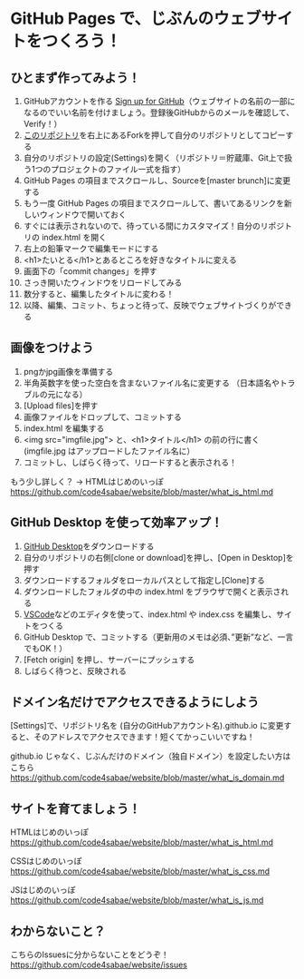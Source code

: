 # GitHub Pages で、じぶんのウェブサイトをつくろう！

## ひとまず作ってみよう！

1. GitHubアカウントを作る [Sign up for GitHub](https://github.com/)（ウェブサイトの名前の一部になるのでいい名前を付けましょう。登録後GitHubからのメールを確認して、Verify！）
2. [このリポジトリ](https://github.com/code4sabae/website/)を右上にあるForkを押して自分のリポジトリとしてコピーする
3. 自分のリポジトリの設定(Settings)を開く（リポジトリ＝貯蔵庫、Git上で扱う1つのプロジェクトのファイル一式を指す）
4. GitHub Pages の項目までスクロールし、Sourceを[master brunch]に変更する
5. もう一度 GitHub Pages の項目までスクロールして、書いてあるリンクを新しいウィンドウで開いておく
6. すぐには表示されないので、待っている間にカスタマイズ！自分のリポジトリの index.html を開く
7. 右上の鉛筆マークで編集モードにする
8. &lt;h1&gt;たいとる&lt;/h1&gt;とあるところを好きなタイトルに変える
9. 画面下の「commit changes」を押す
10. さっき開いたウィンドウをリロードしてみる
11. 数分すると、編集したタイトルに変わる！
12. 以降、編集、コミット、ちょっと待って、反映でウェブサイトづくりができる

## 画像をつけよう

1. pngかjpg画像を準備する
2. 半角英数字を使った空白を含まないファイル名に変更する （日本語名やトラブルの元になる）
3. [Upload files]を押す
4. 画像ファイルをドロップして、コミットする
5. index.html を編集する
6. &lt;img src="imgfile.jpg"&gt; と、&lt;h1&gt;タイトル&lt;/h1&gt; の前の行に書く (imgfile.jpg はアップロードしたファイル名に）
7. コミットし、しばらく待って、リロードすると表示される！

もう少し詳しく？ → HTMLはじめのいっぽ  
https://github.com/code4sabae/website/blob/master/what_is_html.md

## GitHub Desktop を使って効率アップ！

1. [GitHub Desktop](https://desktop.github.com/)をダウンロードする
2. 自分のリポジトリの右側[clone or download]を押し、[Open in Desktop]を押す
3. ダウンロードするフォルダをローカルパスとして指定し[Clone]する
4. ダウンロードしたフォルダの中の index.html をブラウザで開くと表示される
5. [VSCode](https://azure.microsoft.com/ja-jp/products/visual-studio-code/)などのエディタを使って、index.html や index.css を編集し、サイトをつくる
6. GitHub Desktop で、コミットする（更新用のメモは必須、”更新”など、一言でもOK！）
7. [Fetch origin] を押し、サーバーにプッシュする
8. しばらく待つと、反映される

## ドメイン名だけでアクセスできるようにしよう

[Settings]で、リポジトリ名を (自分のGitHubアカウント名).github.io に変更すると、そのアドレスでアクセスできます！短くてかっこいいですね！  

github.io じゃなく、じぶんだけのドメイン（独自ドメイン）を設定したい方はこちら  
https://github.com/code4sabae/website/blob/master/what_is_domain.md  

## サイトを育てましょう！

HTMLはじめのいっぽ  
https://github.com/code4sabae/website/blob/master/what_is_html.md  

CSSはじめのいっぽ  
https://github.com/code4sabae/website/blob/master/what_is_css.md  

JSはじめのいっぽ  
https://github.com/code4sabae/website/blob/master/what_is_js.md  

## わからないこと？

こちらのIssuesに分からないことをどうぞ！  
https://github.com/code4sabae/website/issues  
